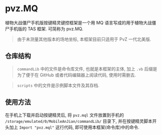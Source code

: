 # pvz.MQ

植物大战僵尸手机版按键精灵键控框架是一个用 MQ 语言写成的用于植物大战僵尸手机版的 TAS 框架. 可简称为 pvz.MQ.

> 由于未测量其他版本的场地坐标, 本框架目前只适用于 PvZ 一代北美版.

## 仓库结构

> `commandLib` 中的文件是命令库文件, 也就是本框架的主体, 加上 `.vb` 后缀是为了便于在 GitHub 或者代码编辑器上阅读代码, 使用时需删去.

> `scripts` 中的文件是示例脚本文件及其存档.

## 使用方法

在手机上下载并启动按键精灵后, 将 `pvz.mql` 文件放置到手机的 `/storage/emulated/0/MobileAnJian/commandLib/` 目录下, 并在按键精灵脚本开头加上 `Import "pvz.mql"` 这行代码, 即可使用本框架(命令库)中的命令.